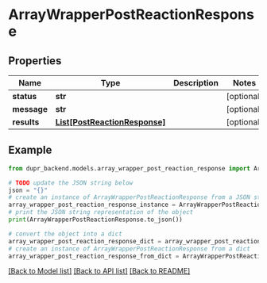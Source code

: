 # ArrayWrapperPostReactionResponse


## Properties

Name | Type | Description | Notes
------------ | ------------- | ------------- | -------------
**status** | **str** |  | [optional] 
**message** | **str** |  | [optional] 
**results** | [**List[PostReactionResponse]**](PostReactionResponse.md) |  | [optional] 

## Example

```python
from dupr_backend.models.array_wrapper_post_reaction_response import ArrayWrapperPostReactionResponse

# TODO update the JSON string below
json = "{}"
# create an instance of ArrayWrapperPostReactionResponse from a JSON string
array_wrapper_post_reaction_response_instance = ArrayWrapperPostReactionResponse.from_json(json)
# print the JSON string representation of the object
print(ArrayWrapperPostReactionResponse.to_json())

# convert the object into a dict
array_wrapper_post_reaction_response_dict = array_wrapper_post_reaction_response_instance.to_dict()
# create an instance of ArrayWrapperPostReactionResponse from a dict
array_wrapper_post_reaction_response_from_dict = ArrayWrapperPostReactionResponse.from_dict(array_wrapper_post_reaction_response_dict)
```
[[Back to Model list]](../README.md#documentation-for-models) [[Back to API list]](../README.md#documentation-for-api-endpoints) [[Back to README]](../README.md)


